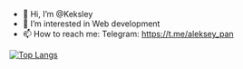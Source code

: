 - 👋 Hi, I’m @Keksley
- 👀 I’m interested in Web development
- 📫 How to reach me: Telegram: https://t.me/aleksey_pan

<!---
Keksley/Keksley is a ✨ special ✨ repository because its `README.md` (this file) appears on your GitHub profile.
You can click the Preview link to take a look at your changes.
--->
[![Top Langs](https://github-readme-stats.vercel.app/api/top-langs/?username=Keksley&layout=compact)](https://github.com/anuraghazra/github-readme-stats)
